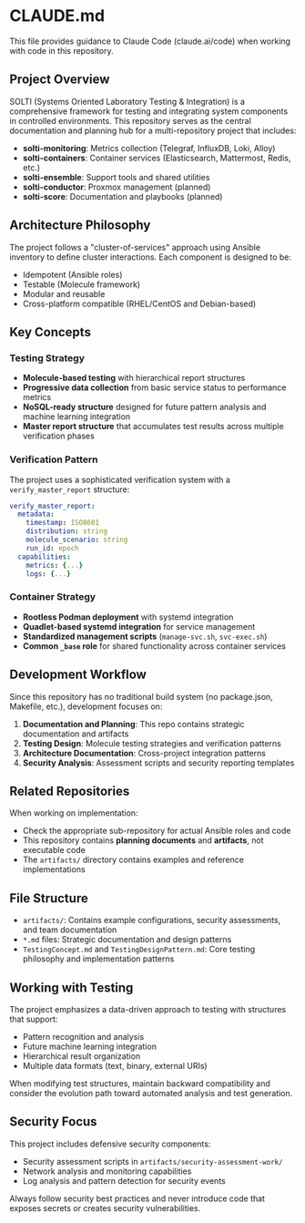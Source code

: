 # CLAUDE.md

This file provides guidance to Claude Code (claude.ai/code) when working with code in this repository.

## Project Overview

SOLTI (Systems Oriented Laboratory Testing & Integration) is a comprehensive framework for testing and integrating system components in controlled environments. This repository serves as the central documentation and planning hub for a multi-repository project that includes:

- **solti-monitoring**: Metrics collection (Telegraf, InfluxDB, Loki, Alloy)
- **solti-containers**: Container services (Elasticsearch, Mattermost, Redis, etc.)
- **solti-ensemble**: Support tools and shared utilities
- **solti-conductor**: Proxmox management (planned)
- **solti-score**: Documentation and playbooks (planned)

## Architecture Philosophy

The project follows a "cluster-of-services" approach using Ansible inventory to define cluster interactions. Each component is designed to be:
- Idempotent (Ansible roles)
- Testable (Molecule framework)
- Modular and reusable
- Cross-platform compatible (RHEL/CentOS and Debian-based)

## Key Concepts

### Testing Strategy
- **Molecule-based testing** with hierarchical report structures
- **Progressive data collection** from basic service status to performance metrics
- **NoSQL-ready structure** designed for future pattern analysis and machine learning integration
- **Master report structure** that accumulates test results across multiple verification phases

### Verification Pattern
The project uses a sophisticated verification system with a `verify_master_report` structure:
```yaml
verify_master_report:
  metadata:
    timestamp: ISO8601
    distribution: string
    molecule_scenario: string
    run_id: epoch
  capabilities:
    metrics: {...}
    logs: {...}
```

### Container Strategy
- **Rootless Podman deployment** with systemd integration
- **Quadlet-based systemd integration** for service management
- **Standardized management scripts** (`manage-svc.sh`, `svc-exec.sh`)
- **Common `_base` role** for shared functionality across container services

## Development Workflow

Since this repository has no traditional build system (no package.json, Makefile, etc.), development focuses on:

1. **Documentation and Planning**: This repo contains strategic documentation and artifacts
2. **Testing Design**: Molecule testing strategies and verification patterns
3. **Architecture Documentation**: Cross-project integration patterns
4. **Security Analysis**: Assessment scripts and security reporting templates

## Related Repositories

When working on implementation:
- Check the appropriate sub-repository for actual Ansible roles and code
- This repository contains **planning documents** and **artifacts**, not executable code
- The `artifacts/` directory contains examples and reference implementations

## File Structure

- `artifacts/`: Contains example configurations, security assessments, and team documentation
- `*.md` files: Strategic documentation and design patterns
- `TestingConcept.md` and `TestingDesignPattern.md`: Core testing philosophy and implementation patterns

## Working with Testing

The project emphasizes a data-driven approach to testing with structures that support:
- Pattern recognition and analysis
- Future machine learning integration
- Hierarchical result organization
- Multiple data formats (text, binary, external URIs)

When modifying test structures, maintain backward compatibility and consider the evolution path toward automated analysis and test generation.

## Security Focus

This project includes defensive security components:
- Security assessment scripts in `artifacts/security-assessment-work/`
- Network analysis and monitoring capabilities
- Log analysis and pattern detection for security events

Always follow security best practices and never introduce code that exposes secrets or creates security vulnerabilities.